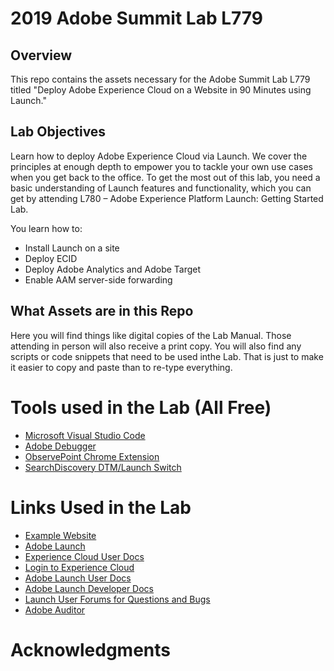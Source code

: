 # 2019 Adobe Summit Lab L779

## Overview
This repo contains the assets necessary for the Adobe Summit Lab L779 titled "Deploy Adobe Experience Cloud on a Website in 90 Minutes using Launch."

## Lab Objectives
Learn how to deploy Adobe Experience Cloud via Launch. We cover the principles at enough depth to empower you to tackle your own use cases when you get back to the office. To get the most out of this lab, you need a basic understanding of Launch features and functionality, which you can get by attending L780 – Adobe Experience Platform Launch: Getting Started Lab.

You learn how to:

- Install Launch on a site
- Deploy ECID
- Deploy Adobe Analytics and Adobe Target
- Enable AAM server-side forwarding

## What Assets are in this Repo
Here you will find things like digital copies of the Lab Manual.  Those attending in person will also receive a print copy.
You will also find any scripts or code snippets that need to be used inthe Lab.  That is just to make it easier to copy and paste than to re-type everything.

# Tools used in the Lab (All Free)
 - [Microsoft Visual Studio Code](https://code.visualstudio.com/Download)
 - [Adobe Debugger](https://chrome.google.com/webstore/detail/adobe-experience-cloud-de/ocdmogmohccmeicdhlhhgepeaijenapj)
 - [ObservePoint Chrome Extension](https://chrome.google.com/webstore/detail/observepoint-tagdebugger/daejfbkjipkgidckemjjafiomfeabemo)
- [SearchDiscovery DTM/Launch Switch](https://chrome.google.com/webstore/detail/launch-and-dtm-switch/nlgdemkdapolikbjimjajpmonpbpmipk)


# Links Used in the Lab
 - [Example Website](https://aem.enablementadobe.com/content/we-retail/us/en.html)
 - [Adobe Launch](https://launch-demo.adobe.com/)
 - [Experience Cloud User Docs](https://docs.adobe.com/content/help/en/experience-cloud/implementing-in-websites-with-launch/index.html)
- [Login to Experience Cloud](https://experiencecloud.adobe.com/)
- [Adobe Launch User Docs](https://docs.adobelaunch.com/)
- [Adobe Launch Developer Docs](https://developer.adobelaunch.com/)
- [Launch User Forums for Questions and Bugs](https://forums.adobe.com/community/experience-cloud/platform/launch)
- [Adobe Auditor](https://auditor.adobe.com/)


 # Acknowledgments